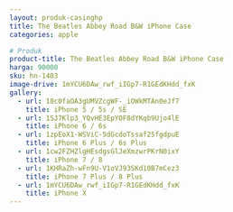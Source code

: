 ```yaml
---
layout: produk-casinghp
title: The Beatles Abbey Road B&W iPhone Case
categories: apple

# Produk
product-title: The Beatles Abbey Road B&W iPhone Case
harga: 90000
sku: hn-1403
image-drive: 1mYCU6DAw_rwf_iIGp7-R1GEdKHdd_fxK
gallery:
  - url: 18c0faOA3gUMVZcgWF-_iOWkMTAn0eJf7
    title: iPhone 5 / 5s / SE
  - url: 1SJ7Klp3_YQvHE3EpYOF8dYKqb9Ujo4lE
    title: iPhone 6 / 6s
  - url: 1zpEoX1-WSViC-5dGcdoTssaf25fgdpuE
    title: iPhone 6 Plus / 6s Plus
  - url: 1cw2FZHZlgHEsdgsGlJeXmzwrPKrN0ixY
    title: iPhone 7 / 8
  - url: 1KHRaZh-wFn9U-V1oVJ93SKd10B7mCez3
    title: iPhone 7 Plus / 8 Plus
  - url: 1mYCU6DAw_rwf_iIGp7-R1GEdKHdd_fxK
    title: iPhone X
---
```

